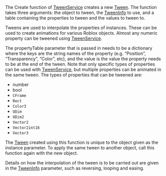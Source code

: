 The Create function of [TweenService](https://developer.roblox.com/en-us/api-reference/class/TweenService) creates a new [Tween](https://developer.roblox.com/en-us/api-reference/class/Tween). The function takes three arguments: the object to tween, the [TweenInfo](https://developer.roblox.com/en-us/api-reference/datatype/TweenInfo) to use, and a table containing the properties to tween and the values to tween to.

Tweens are used to interpolate the properties of instances. These can be used to create animations for various Roblox objects. Almost any numeric property can be tweened using [TweenService](https://developer.roblox.com/en-us/api-reference/class/TweenService).

The propertyTable parameter that is passed in needs to be a dictionary where the keys are the string names of the property (e.g. “Position”, “Transparency”, “Color”, etc), and the value is the value the property needs to be at the end of the tween. Note that only specific types of properties can be used with [TweenService](https://developer.roblox.com/en-us/api-reference/class/TweenService), but multiple properties can be animated in the same tween. The types of properties that can be tweened are:

*   number
*   bool
*   `CFrame`
*   `Rect`
*   `Color3`
*   `UDim`
*   `UDim2`
*   `Vector2`
*   `Vector2int16`
*   `Vector3`

The [Tween](https://developer.roblox.com/en-us/api-reference/class/Tween) created using this function is unique to the object given as the instance parameter. To apply the same tween to another object, call this function again with the new object.

Details on how the interpolation of the tween is to be carried out are given in the [TweenInfo](https://developer.roblox.com/en-us/api-reference/datatype/TweenInfo) parameter, such as reversing, looping and easing.